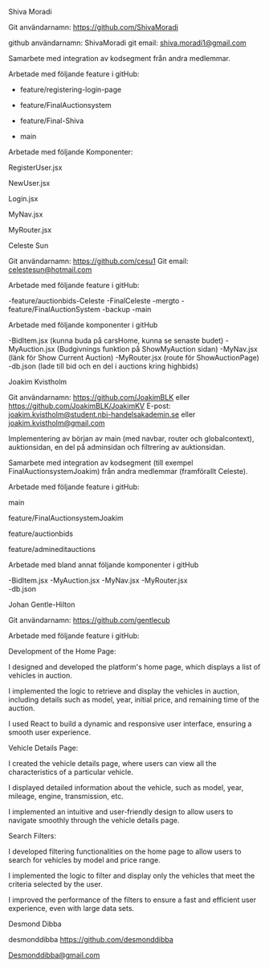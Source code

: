 Shiva Moradi 

Git användarnamn: https://github.com/ShivaMoradi 

github användarnamn: ShivaMoradi 
git email: shiva.moradi1@gmail.com


Samarbete med integration av kodsegment från andra medlemmar. 

Arbetade med följande feature i gitHub: 

- feature/registering-login-page  

- feature/FinalAuctionsystem 

- feature/Final-Shiva 

- main 

Arbetade med följande Komponenter: 

RegisterUser.jsx 

NewUser.jsx 

Login.jsx 

MyNav.jsx 

MyRouter.jsx 

 

  

  

Celeste Sun 

Git användarnamn: https://github.com/cesu1 
Git email: celestesun@hotmail.com

  

Arbetade med följande feature i gitHub: 

-feature/auctionbids-Celeste 
-FinalCeleste 
-mergto 
-feature/FinalAuctionSystem 
-backup 
-main 

Arbetade med följande komponenter i gitHub 

-BidItem.jsx (kunna buda på carsHome, kunna se senaste budet) 
-MyAuction.jsx (Budgivnings funktion på ShowMyAuction sidan) 
-MyNav.jsx (länk för Show Current Auction) 
-MyRouter.jsx (route för ShowAuctionPage)
-db.json (lade till bid och en del i auctions kring highbids) 

 

  

Joakim Kvistholm 

Git användarnamn: https://github.com/JoakimBLK eller https://github.com/JoakimBLK/JoakimKV 
E-post: joakim.kvistholm@student.nbi-handelsakademin.se eller joakim.kvistholm@gmail.com 


Implementering av början av main (med navbar, router och globalcontext), auktionsidan, en del på adminsidan och filtrering av auktionsidan. 

Samarbete med integration av kodsegment (till exempel FinalAuctionsystemJoakim) från andra medlemmar (framförallt Celeste).   

  

Arbetade med följande feature i gitHub: 

main 

feature/FinalAuctionsystemJoakim 

feature/auctionbids 

feature/admineditauctions 

Arbetade med bland annat följande komponenter i gitHub 

-BidItem.jsx 
-MyAuction.jsx 
-MyNav.jsx 
-MyRouter.jsx  
-db.json 

  

  

Johan Gentle-Hilton 

Git användarnamn: https://github.com/gentlecub 

  

Arbetade med följande feature i gitHub: 

Development of the Home Page: 

I designed and developed the platform's home page, which displays a list of vehicles in auction. 

I implemented the logic to retrieve and display the vehicles in auction, including details such as model, year, initial price, and remaining time of the auction. 

I used React to build a dynamic and responsive user interface, ensuring a smooth user experience. 

Vehicle Details Page: 

I created the vehicle details page, where users can view all the characteristics of a particular vehicle. 

I displayed detailed information about the vehicle, such as model, year, mileage, engine, transmission, etc. 

I implemented an intuitive and user-friendly design to allow users to navigate smoothly through the vehicle details page. 

Search Filters: 

I developed filtering functionalities on the home page to allow users to search for vehicles by model and price range. 

I implemented the logic to filter and display only the vehicles that meet the criteria selected by the user. 

I improved the performance of the filters to ensure a fast and efficient user experience, even with large data sets. 

  

Desmond Dibba 

desmonddibba
https://github.com/desmonddibba  

Desmonddibba@gmail.com 
